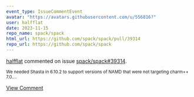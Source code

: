 ```yaml
---
event_type: IssueCommentEvent
avatar: "https://avatars.githubusercontent.com/u/556816?"
user: halfflat
date: 2023-11-15
repo_name: spack/spack
html_url: https://github.com/spack/spack/pull/39314
repo_url: https://github.com/spack/spack
---
```


<a href='https://github.com/halfflat' target='_blank'>halfflat</a> commented on issue <a href='https://github.com/spack/spack/pull/39314' target='_blank'>spack/spack#39314</a>.

<small>We needed Shasta in 6.10.2 to support versions of NAMD that were not targeting charm++ 7.0....</small>

<a href='https://github.com/spack/spack/pull/39314' target='_blank'>View Comment</a>